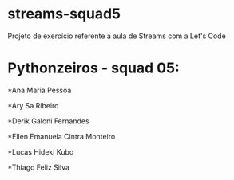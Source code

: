 # streams-squad5
Projeto de exercício referente a aula de Streams com a Let's Code


# Pythonzeiros - squad 05:

 *Ana Maria Pessoa

  *Ary Sa Ribeiro

  *Derik Galoni Fernandes

  *Ellen Emanuela Cintra Monteiro

  *Lucas Hideki Kubo

  *Thiago Feliz Silva
